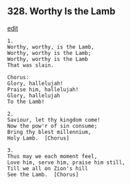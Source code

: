 
## 328.  Worthy Is the Lamb
[edit](https://docs.google.com/document/d/1ShYYDGvCt2B_%2Dzwg39PjUlRkSByyS%2DxJ/edit?mode=html)



    1.
    Worthy, worthy, is the Lamb,
    Worthy, worthy is the Lamb;
    Worthy, worthy is the Lamb
    That was slain.

    Chorus:
    Glory, hallelujah!  
    Praise him, hallelujah!
    Glory, hallelujah
    To the Lamb!

    2.
    Saviour, let thy kingdom come!
    Now the pow'r of sin consume;
    Bring thy blest millennium,
    Holy Lamb.  [Chorus]

    3.
    Thus may we each moment feel,
    Love him, serve him, praise him still,
    Till we all on Zion's hill
    See the Lamb.  [Chorus]
